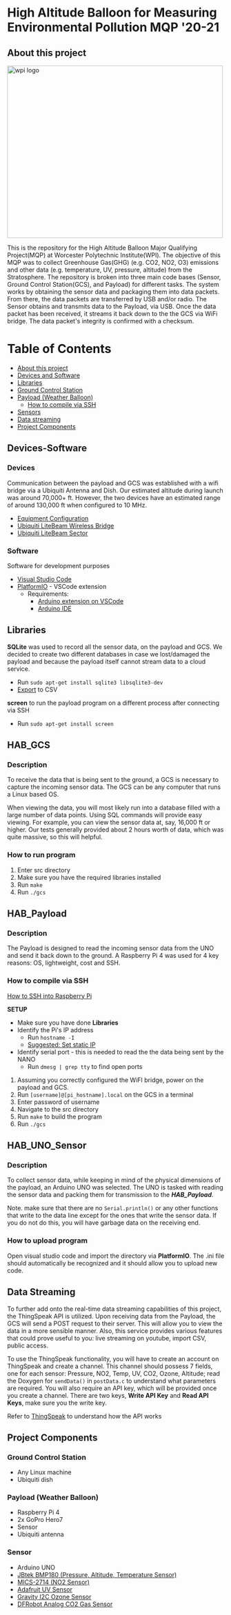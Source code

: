 # High Altitude Balloon for Measuring Environmental Pollution MQP '20-21

## About this project
<img src="https://www.wpi.edu/sites/default/files/inline-image/Offices/Marketing-Communications/WPI_Inst_Prim_FulClr.png" alt="wpi logo" height="400" width="500"/>

This is the repository for the High Altitude Balloon Major Qualifying Project(MQP) at Worcester Polytechnic Institute(WPI). The objective of this MQP was to collect Greenhouse Gas(GHG) (e.g. CO2, NO2, O3) emissions and other data (e.g. temperature, UV, pressure, altitude) from the Stratosphere. The repository is broken into three main code bases (Sensor, Ground Control Station(GCS), and Payload) for different tasks. The system works by obtaining the sensor data and packaging them into data packets. From there, the data packets are transferred by USB and/or radio. The Sensor obtains and transmits data to the Payload, via USB. Once the data packet has been received, it streams it back down to the the GCS via WiFi bridge. The data packet's integrity is confirmed with a checksum. 

# Table of Contents
- [About this project](#about-this-project)
- [Devices and Software](#devices-software)
- [Libraries](#libraries)
- [Ground Control Station](#hab_gcs)
- [Payload (Weather Balloon)](#hab_payload)
  * [How to compile via SSH](#how-to-compile-via-ssh)
- [Sensors](#hab_nano_sensor)
- [Data streaming](#data-streaming)
- [Project Components](#project-components)

## Devices-Software

### Devices
Communication between the payload and GCS was established with a wifi bridge via a Ubiquiti Antenna and Dish. Our estimated altitude during launch was around 70,000+ ft. However, the two devices have an estimated range of around 130,000 ft when configured to 10 MHz.

 * [Equipment Configuration](https://www.instructables.com/How-to-Stream-Video-Pictures-and-Data-From-90000ft/)
 * [Ubiquiti LiteBeam Wireless Bridge](https://www.amazon.com/Ubiquiti-LBE-5AC-GEN2-US-LiteBeam-Wireless-Bridge/dp/B06Y2JH7PV/ref=sr_1_6?dchild=1&keywords=ubiquiti+ac+lite+5ghz&qid=1603571919&sr=8-6)
 * [Ubiquiti LiteBeam Sector](https://www.amazon.com/Ubiquiti-LiteBeam-802-11ac-Built-LBE-5AC-16-120-US/dp/B019M0KK44/ref=sr_1_11?dchild=1&keywords=ubiquiti+ac+lite+5ghz&qid=1603571919&sr=8-11)
 
### Software
Software for development purposes

 * [Visual Studio Code](https://code.visualstudio.com/)
 * [PlatformIO](https://platformio.org/) - VSCode extension
   * Requirements:
     * [Arduino extension on VSCode](https://marketplace.visualstudio.com/items?itemName=vsciot-vscode.vscode-arduino)
     * [Arduino IDE](https://www.arduino.cc/en/software)

## Libraries

**SQLite** was used to record all the sensor data, on the payload and GCS. We decided to create two different databases in case we lost/damaged the payload and because the payload itself cannot stream data to a cloud service.
* Run `sudo apt-get install sqlite3 libsqlite3-dev`
* [Export](https://www.sqlitetutorial.net/sqlite-tutorial/sqlite-export-csv/) to CSV

**screen** to run the payload program on a different process after connecting via SSH
* Run `sudo apt-get install screen`

## HAB_GCS
### Description

To receive the data that is being sent to the ground, a GCS is necessary to capture the incoming sensor data. The GCS can be any computer that runs a Linux based OS. 

When viewing the data, you will most likely run into a database filled with a large number of data points. Using SQL commands will provide easy viewing. For example, you can view the sensor data at, say, 16,000 ft or higher. Our tests generally provided about 2 hours worth of data, which was quite massive, so this will helpful.

### How to run program
1. Enter src directory
2. Make sure you have the required libraries installed
3. Run `make` 
4. Run `./gcs`

## HAB_Payload
### Description

The Payload is designed to read the incoming sensor data from the UNO and send it back down to the ground. A Raspberry Pi 4 was used for 4 key reasons: OS, lightweight, cost and SSH.

### How to compile via SSH
[How to SSH into Raspberry Pi](https://www.raspberrypi.org/documentation/remote-access/ssh/)

**SETUP**
* Make sure you have done **Libraries**
* Identify the Pi's IP address
  * Run `hostname -I`
  * [Suggested: Set static IP](https://www.raspberrypi.org/documentation/configuration/tcpip/)
* Identify serial port - this is needed to read the the data being sent by the NANO
  * Run `dmesg | grep tty` to find open ports
  
  
1. Assuming you correctly configured the WiFI bridge, power on the payload and GCS.
2. Run `[username]@[pi_hostname].local` on the GCS in a terminal
3. Enter password of username
4. Navigate to the src directory
5. Run `make` to build the program
6. Run `./gcs`

## HAB_UNO_Sensor
### Description

To collect sensor data, while keeping in mind of the physical dimensions of the payload, an Arduino UNO was selected. The UNO is tasked with reading the sensor data and packing them for transmission to the ***HAB_Payload***. 

Note. make sure that there are no `Serial.println()` or any other functions that write to the data line except for the ones that write the sensor data. If you do not do this, you will have garbage data on the receiving end.

### How to upload program
Open visual studio code and import the directory via **PlatformIO**. The .ini file should automatically be recognized and it should allow you to upload new code.

## Data Streaming

To further add onto the real-time data streaming capabilities of this project, the ThingSpeak API is utilized. Upon receiving data from the Payload, the GCS will send a POST request to their server. This will allow you to view the data in a more sensible manner. Also, this service provides various features that could prove useful to you: live streaming on youtube, import CSV, public access.

To use the ThingSpeak functionality, you will have to create an account on ThingSpeak and create a channel. This channel should possess 7 fields, one for each sensor: Pressure, NO2, Temp, UV, CO2, Ozone, Altitude; read the Doxygen for `sendData()` in `postData.c` to understand what parameters are required. You will also require an API key, which will be provided once you create a channel. There are two keys, **Write API Key** and **Read API Keys**, make sure you the write key.

Refer to [ThingSpeak](https://community.thingspeak.com/documentation%20.../api/) to understand how the API works

## Project Components
### Ground Control Station
* Any Linux machine
* Ubiquiti dish


### Payload (Weather Balloon)
* Raspberry Pi 4
* 2x GoPro Hero7
* Sensor
* Ubiquiti antenna


### Sensor
* Arduino UNO
* [JBtek BMP180 (Pressure, Altitude, Temperature Sensor)](https://www.amazon.com/JBtek-Barometric-Pressure-Temperature-Altitude/dp/B00UUS12PO)
* [MICS-2714 (NO2 Sensor)](https://acrobotic.com/products/brk-00007)
* [Adafruit UV Sensor](https://www.adafruit.com/product/1918)
* [Gravity I2C Ozone Sensor](https://www.amazon.com/Gravity-Sensor-Arduino-Raspberry-0-10ppm/dp/B086MSZRFN/ref=sr_1_5?dchild=1&keywords=ozone+sensor&qid=1612297440&sr=8-5) 
* [DFRobot Analog CO2 Gas Sensor](https://www.amazon.com/gp/product/B00R5CCH7U/ref=ppx_yo_dt_b_asin_title_o00_s00?ie=UTF8&psc=1)
